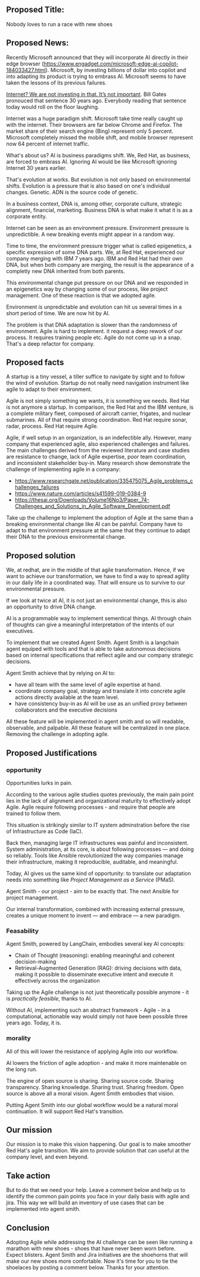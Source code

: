 ## Proposed Title:
Nobody loves to run a race with new shoes

## Proposed News:

Recently Microsoft announced that they will incorporate AI directly in their edge browser (https://www.engadget.com/microsoft-edge-ai-copilot-184033427.html). Microsoft, by investing billions of dollar into copilot and into adapting its product is trying to embrass AI. Microsoft seems to have taken the lessons of its previous failures. 

[Internet? We are not investing in that. It’s not important](https://www.ft.com/content/b33397b8-5137-11da-ac3b-0000779e2340). Bill Gates pronouced that sentence 30 years ago. Everybody reading that sentence today would roll on the floor laughing. 

Internet was a huge paradigm shift. Microsoft take time really caught up with the internet. Their browsers are far below Chrome and Firefox. The market share of their search engine (Bing) represent only 5 percent. Microsoft completely missed the mobile shift, and mobile browser represent now 64 percent of internet traffic. 

What's about us?  AI is business paradigms shift. We, Red Hat, as business, are forced to embrass AI. Ignoring AI would be like Microsoft ignoring Internet 30 years earlier. 

That's evolution at works. But evolution is not only based on environmental shifts. Evolution is a pressure that is also based on one's individual changes. Genetic. ADN is the source code of genetic.

In a business context, DNA is, among other, corporate culture, strategic alignment, financial, marketing. Business DNA is what make it what it is as a corporate entity. 

 Internet can be seen as an environment pressure. Environment pressure is unpredictible. A new breaking events might appear in a random way.

Time to time, the environment pressure trigger what is called epigenetics, a specific expression of some DNA parts. We, at Red Hat, experienced our company merging with IBM 7 years ago. IBM and Red Hat had their own DNA, but when both company are merging, the result is the appearance of a completly new DNA inherited from both parents. 

This environmental change put pressure on our DNA and we responded in an epigenetics way by changing some of our process, like project management. One of these reaction is that we adopted agile.

Environment is unpredictable and evolution can hit us several times in a short period of time. We are now hit by AI.

The problem is that DNA adaptation is slower than the randomness of environment. Agile is hard to implement. it request a deep rework of our process. It requires training people etc. Agile do not come up in a snap. That's a deep refactor for company.

## Proposed facts

A startup is a tiny vessel, a tiller suffice to navigate by sight and to follow the wind of evolution. Startup do not really need navigation instrument like agile to adapt to their environment. 

Agile is not simply something we wants, it is something we needs. Red Hat is not anymore a startup. In comparison, the Red Hat and the IBM venture, is a complete military fleet, composed of aircraft carrier, frigates, and nuclear submarines. All of that require strong coordination. Red Hat require sonar, radar, process. Red Hat require Agile.

Agile, if well setup in an organization, is an indefectible ally. However, many company that experienced agile, also experienced challenges and failures. The main challenges derived from the reviewed literature and case studies are resistance to change, lack of Agile expertise, poor team coordination, and inconsistent stakeholder buy-in. Many research show demonstrate the challenge of implementing agile in a company:

- https://www.researchgate.net/publication/335475075_Agile_problems_challenges_failures
- https://www.nature.com/articles/s41599-019-0384-9
- https://thesai.org/Downloads/Volume16No3/Paper_74-Challenges_and_Solutions_in_Agile_Software_Development.pdf

Take up the challenge to implement the adoption of Agile at the same than a breaking environmental change like AI can be painful. Company have to adapt to that environment pressure at the same that they continue to adapt their DNA to the previous environmental change. 

## Proposed solution

We, at redhat, are in the middle of that agile transformation. Hence, if we want to achieve our transformation, we have to find a way to spread agility in our daily life in a coordinated way. That will ensure us to survive to our environmental pressure.

If we look at twice at AI, it is not just an environmental change, this is also an opportunity to drive DNA change.

AI is a programmable way to implement sementical things. AI through chain of thoughts can give a meaningful interpretation of the intents of our executives. 

To implement that we created Agent Smith. Agent Smith is a langchain agent equiped with tools and that is able to take autonomous decisions based on internal specifications that reflect agile and our company strategic decisions.

Agent Smith achieve that by relying on AI to:
- have all team with the same level of agile expertise at hand.  
- coordinate company goal, strategy and translate it into concrete agile actions directly available at the team level.
- have consistency buy-in as AI will be use as an unified proxy between collaborators and the executive decisions

All these feature will be implemented in agent smith and so will readable, observable, and palpable. All these feature will be centralized in one place. Removing the challenge in adopting agile.

## Proposed Justifications

### opportunity

Opportunities lurks in pain.

According to the various agile studies quotes previously, the main pain point lies in the lack of alignment and organizational maturity to effectively adopt Agile. Agile require following processes - and require that people are trained to follow them. 

This situation is strikingly similar to IT system adminstration before the rise of  Infrastructure as Code (IaC).

Back then, managing large IT infrastructures was painful and inconsistent. System administration, at its core, is about following processes — and doing so reliably. Tools like Ansible revolutionized the way companies manage their infrastructure, making it reproducible, auditable, and meaningful.

Today, AI gives us the same kind of opportunity: to translate our adaptation needs into something like _Project Management as a Service_ (PMaS).

Agent Smith - our project - aim to be exactly that. The next Ansible for project management. 

Our internal transformation, combined with increasing external pressure, creates a unique moment to invent — and embrace — a new paradigm.

### Feasability

Agent Smith, powered by LangChain, embodies several key AI concepts:

- Chain of Thought (reasoning): enabling meaningful and coherent decision-making
- Retrieval-Augmented Generation (RAG): driving decisions with data, making it possible to disseminate executive intent and execute it effectively across the organization

Taking up the Agile challenge is not just theoretically possible anymore - it is _practically feasible_, thanks to AI.

Without AI, implementing such an abstract framework - Agile - in a computational, actionable way would simply not have been possible three years ago. Today, it is.

### morality

All of this will lower the resistance of applying Agile into our workflow. 

AI lowers the friction of agile adoption - and make it more maintenable on the long run.

The engine of open source is sharing. Sharing source code. Sharing transparency. Sharing knowledge. Sharing trust. Sharing freedom. Open source is above all a moral vision. Agent Smith embodies that vision.

Putting Agent Smith into our global workflow would be a natural moral continuation. It will support Red Hat's transition.

## Our mission

Our mission is to make this vision happening. Our goal is to make smoother Red Hat's agile transition. We aim to provide solution that can useful at the company level, and even beyond.

## Take action

But to do that we need your help. Leave a comment below and help us to identify the common pain points you face in your daily basis with agile and jira. This way we will build an inventory of use cases that can be implemented into agent smith.

## Conclusion

Adopting Agile while addressing the AI challenge can be seen like running a marathon with new shoes - shoes that have never been worn before. Expect blisters. Agent Smith and Jira initiatives are the shoehorns that will make our new shoes more confortable. Now it's time for you to tie the shoelaces by posting a comment below. Thanks for your attention.

